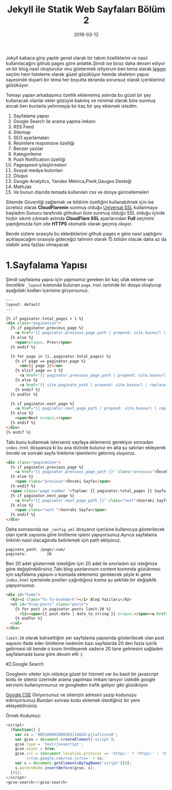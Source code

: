 ﻿---
layout: post
title: Jekyll ile Statik Web Sayfaları Bölüm 2
date: 2016-03-12
type: post
categories: Linux
description: Jekyll kabaca giriş yaptık genel olarak bir takım özelliklerini
---

Jekyll kabaca giriş yaptık genel olarak bir takım özelliklerini ve nasıl kullanılacağını github pages göre anlattık.Şimdi ise biraz daha devam ediyor ve bir blog nasıl oluşturulur onu göstermek istiyorum ben tema olarak [lagom](https://github.com/swanson/lagom) seçtim hem listeleme olarak güzel gözüküyor hemde skeleton yapısı sayesinde duyarlı bir tema her boyutta ekranda sorunsuz olarak içerikleriniz gözüküyor.

Temayı yapan arkadaşımız özellik eklememiş aslında bu güzel bir şey kullanacak olanlar ekler gözüyle bakmış ve minimal olarak bize sunmuş ancak ben bunlarla yetinmeyip bir kaç bir şey eklemek istedim.

1. Sayfalama yapısı
2. Google Search ile arama yapma imkanı
3. RSS Feed
4. Sitemap
5. SEO ayarlamaları
6. Resimlere responsive özelliği
7. Benzer yazılar
8. Kategorileme
9. Push Notification özelliği
10. Pagespeed iyileştirmeleri
11. Sosyal medya butonları
12. Disqus
13. Google Analytics, Yandex Metrica,Piwik,Gauges Desteği
14. MathJax
15. Ve bunun dışında temada kullanılan css ve dosya güncellemeleri

Sitemde Güvenliği sağlamak ve bildirim özelliğini kullanabilmek için ise ücretsiz olarak **CloudFlarenin** sunmuş olduğu [Universal SSL](https://www.cloudflare.com/ssl/) kullanmaya başladım.Sunucu tarafında githubun bize sunmuş olduğu SSL olduğu içinde hiçbir sıkıntı çıkmadı aslında **CloudFlare SSL** ayarlarından **Full** seçimini yaptığımızda tüm site **HTTPS** otomatik olarak geçmiş oluyor.

Bende sizlere sırasıyla bu eklediklerimi github pages e göre nasıl yaptığımı açıklayacağım sırasıyla gideceğiz tahmini olarak 15 bölüm olacak daha az da olabilir ama fazlası olmayacak

# 1.Sayfalama Yapısı

Şimdi sayfalama yapısı için yapmamız gereken bir kaç ufak ekleme var öncelikle `_layout` kısmında bulunan `page.html` isminde bir dosya oluşturup aşağıdaki kodları içerisine giriyorsunuz.

```html
---
layout: default
---

{% if paginator.total_pages > 1 %}
<div class="pagination">
  {% if paginator.previous_page %}
    <a href="{{ paginator.previous_page_path | prepend: site.baseurl | replace: '//', '/' }}">&laquo; Prev</a>
  {% else %}
    <span>&laquo; Prev</span>
  {% endif %}

  {% for page in (1..paginator.total_pages) %}
    {% if page == paginator.page %}
      <em>{{ page }}</em>
    {% elsif page == 1 %}
      <a href="{{ paginator.previous_page_path | prepend: site.baseurl | replace: '//', '/' }}">{{ page }}</a>
    {% else %}
      <a href="{{ site.paginate_path | prepend: site.baseurl | replace: '//', '/' | replace: ':num', page }}">{{ page }}</a>
    {% endif %}
  {% endfor %}

  {% if paginator.next_page %}
    <a href="{{ paginator.next_page_path | prepend: site.baseurl | replace: '//', '/' }}">Next &raquo;</a>
  {% else %}
    <span>Next &raquo;</span>
  {% endif %}
</div>
{% endif %}

```

Tabi bunu kullanmak isterseniz sayfaya eklemeniz gerekiyor sonradan `index.html` dosyanıza ki bu ana dizinde bulunur en alta şu satırları ekleyerek önceki ve sonraki sayfa linkleme işlemlerini getirmiş oluyoruz.

```html
<div class="pagination">
  {% if paginator.previous_page %}
    <a href="{{ paginator.previous_page_path }}" class="previous">Önceki Sayfa</a>
  {% else %}
    <span class="previous">Önceki Sayfa</span>
  {% endif %}
  <span class="page_number ">Toplam: {{ paginator.total_pages }} Sayfa İçinden {{ paginator.page }}. Sayfa Gösteriliyor</span>
  {% if paginator.next_page %}
    <a href="{{ paginator.next_page_path }}" class="next">Sonraki Sayfa</a>
  {% else %}
    <span class="next ">Sonraki Sayfa</span>
  {% endif %}
</div>
```

Daha sonrasında ise `_config.yml` dosyanız içerisine kullanıcıya gösterilecek olan içerik sayısına göre limitleme işlemi yapıyorsunuz.Ayrıca sayfalama linkinin nasıl olacağınıda belirlemek için path ekliyoruz.

```
paginate_path: /page/:num/
paginate:         20
```

Ben 20 adet göstermek istediğim için 20 adet ile sınırladım siz isteğinize göre değiştirebilirsiniz.Tabi blog yazılarınızın content kısmında gözükmesi için sayfalama yapısını o kısmada eklemeniz gerekecek şöyle ki gene `index.html` içerisinde postları çağırdığınız kısma şu şekilde bir değişiklik yapıyorsunuz.

```html
<div id="home">
  <h2><i class="fa fa-bookmark"></i> Blog Yazıları</h2>
  <ul id="blog-posts" class="posts">
    {% for post in paginator.posts limit:20 %}
      <li><span>{{ post.date | date_to_string }} &raquo;</span><a href="{{ post.url }}">{{ post.title }}</a></li>
    {% endfor %}
  </ul>
</div>
```

`limit:20` olarak bahsettiğim yer sayfalama yapısında gösterilecek olan post sayısını ifade eder limitleme nedenim bazı sayfalarda 20 den fazla içerik getirmesi idi bende o kısmı limitleyerek sadece 20 tane gelmesini sağladım sayfalamada buna göre devam etti :)

#2.Google Search

Googlenin siteler için oldukça güzel bir hizmeti var bu basit bir javascript kodu ile siteniz üzerinde arama yapılması imkanı tanıyor üstedik google servisini kullanıyorsunuz ve googleden trafik geliyor gibi gözüküyor.

[Google CSE](https://cse.google.com/cse/all "") Giriyorsunuz ve sitenizin adresini yazıp kodunuzu ediniyorsunuz.Bundan sonrası kodu eklemek istediğiniz bir yere ekleyebilirsiniz.

Örnek Kodumuz:

```javascript
<script>
  (function() {
    var cx = '005109082008503114820:pjla7civnv0';
    var gcse = document.createElement('script');
    gcse.type = 'text/javascript';
    gcse.async = true;
    gcse.src = (document.location.protocol == 'https:' ? 'https:' : 'http:') +
        '//cse.google.com/cse.js?cx=' + cx;
    var s = document.getElementsByTagName('script')[0];
    s.parentNode.insertBefore(gcse, s);
  })();
</script>
<gcse:search></gcse:search>
```
